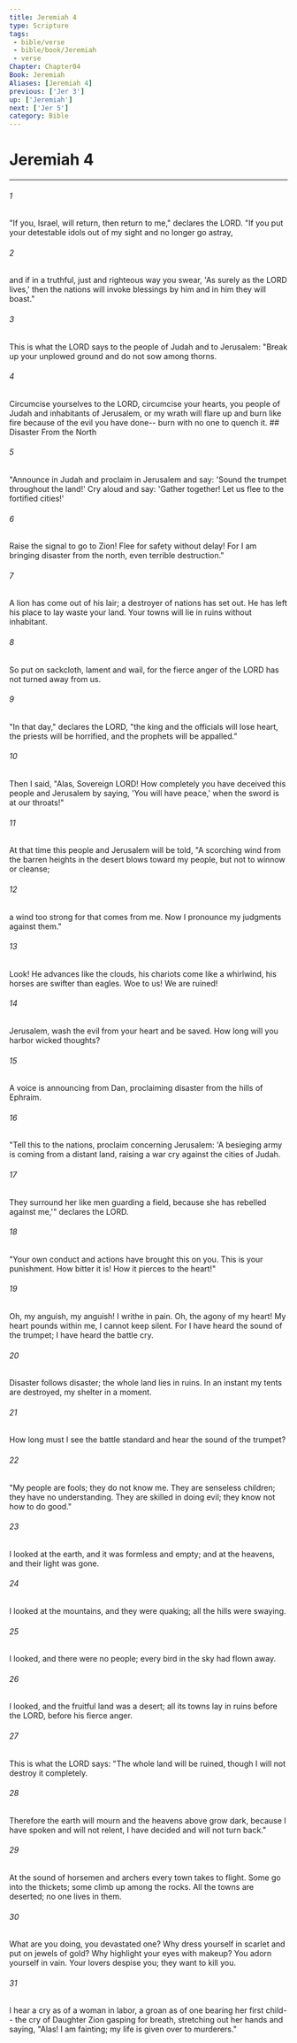 ```yaml
---
title: Jeremiah 4
type: Scripture
tags:
 - bible/verse
 - bible/book/Jeremiah
 - verse
Chapter: Chapter04
Book: Jeremiah
Aliases: [Jeremiah 4]
previous: ['Jer 3']
up: ['Jeremiah']
next: ['Jer 5']
category: Bible
---
```

# Jeremiah 4

***


###### 1 
"If you, Israel, will return, then return to me," declares the LORD. "If you put your detestable idols out of my sight and no longer go astray, 

###### 2 
and if in a truthful, just and righteous way you swear, 'As surely as the LORD lives,' then the nations will invoke blessings by him and in him they will boast." 

###### 3 
This is what the LORD says to the people of Judah and to Jerusalem: "Break up your unplowed ground and do not sow among thorns. 

###### 4 
Circumcise yourselves to the LORD, circumcise your hearts, you people of Judah and inhabitants of Jerusalem, or my wrath will flare up and burn like fire because of the evil you have done-- burn with no one to quench it. ## Disaster From the North 

###### 5 
"Announce in Judah and proclaim in Jerusalem and say: 'Sound the trumpet throughout the land!' Cry aloud and say: 'Gather together! Let us flee to the fortified cities!' 

###### 6 
Raise the signal to go to Zion! Flee for safety without delay! For I am bringing disaster from the north, even terrible destruction." 

###### 7 
A lion has come out of his lair; a destroyer of nations has set out. He has left his place to lay waste your land. Your towns will lie in ruins without inhabitant. 

###### 8 
So put on sackcloth, lament and wail, for the fierce anger of the LORD has not turned away from us. 

###### 9 
"In that day," declares the LORD, "the king and the officials will lose heart, the priests will be horrified, and the prophets will be appalled." 

###### 10 
Then I said, "Alas, Sovereign LORD! How completely you have deceived this people and Jerusalem by saying, 'You will have peace,' when the sword is at our throats!" 

###### 11 
At that time this people and Jerusalem will be told, "A scorching wind from the barren heights in the desert blows toward my people, but not to winnow or cleanse; 

###### 12 
a wind too strong for that comes from me. Now I pronounce my judgments against them." 

###### 13 
Look! He advances like the clouds, his chariots come like a whirlwind, his horses are swifter than eagles. Woe to us! We are ruined! 

###### 14 
Jerusalem, wash the evil from your heart and be saved. How long will you harbor wicked thoughts? 

###### 15 
A voice is announcing from Dan, proclaiming disaster from the hills of Ephraim. 

###### 16 
"Tell this to the nations, proclaim concerning Jerusalem: 'A besieging army is coming from a distant land, raising a war cry against the cities of Judah. 

###### 17 
They surround her like men guarding a field, because she has rebelled against me,'" declares the LORD. 

###### 18 
"Your own conduct and actions have brought this on you. This is your punishment. How bitter it is! How it pierces to the heart!" 

###### 19 
Oh, my anguish, my anguish! I writhe in pain. Oh, the agony of my heart! My heart pounds within me, I cannot keep silent. For I have heard the sound of the trumpet; I have heard the battle cry. 

###### 20 
Disaster follows disaster; the whole land lies in ruins. In an instant my tents are destroyed, my shelter in a moment. 

###### 21 
How long must I see the battle standard and hear the sound of the trumpet? 

###### 22 
"My people are fools; they do not know me. They are senseless children; they have no understanding. They are skilled in doing evil; they know not how to do good." 

###### 23 
I looked at the earth, and it was formless and empty; and at the heavens, and their light was gone. 

###### 24 
I looked at the mountains, and they were quaking; all the hills were swaying. 

###### 25 
I looked, and there were no people; every bird in the sky had flown away. 

###### 26 
I looked, and the fruitful land was a desert; all its towns lay in ruins before the LORD, before his fierce anger. 

###### 27 
This is what the LORD says: "The whole land will be ruined, though I will not destroy it completely. 

###### 28 
Therefore the earth will mourn and the heavens above grow dark, because I have spoken and will not relent, I have decided and will not turn back." 

###### 29 
At the sound of horsemen and archers every town takes to flight. Some go into the thickets; some climb up among the rocks. All the towns are deserted; no one lives in them. 

###### 30 
What are you doing, you devastated one? Why dress yourself in scarlet and put on jewels of gold? Why highlight your eyes with makeup? You adorn yourself in vain. Your lovers despise you; they want to kill you. 

###### 31 
I hear a cry as of a woman in labor, a groan as of one bearing her first child-- the cry of Daughter Zion gasping for breath, stretching out her hands and saying, "Alas! I am fainting; my life is given over to murderers." 
